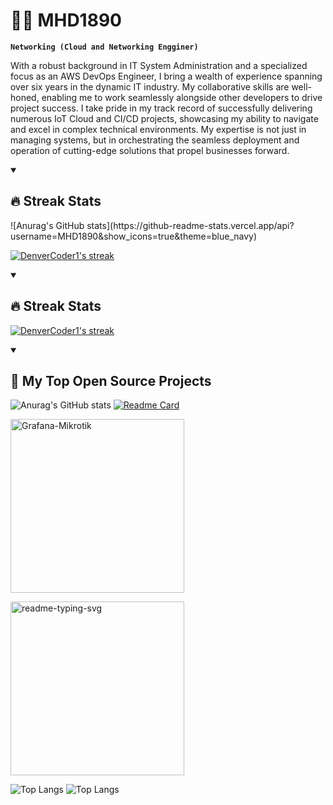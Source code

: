 # 🏄‍♂️ MHD1890

**`Networking (Cloud and Networking Engginer)`**

With a robust background in IT System Administration and a specialized focus as an AWS DevOps Engineer, I bring a wealth of experience spanning over six years in the dynamic IT industry. My collaborative skills are well-honed, enabling me to work seamlessly alongside other developers to drive project success. I take pride in my track record of successfully delivering numerous IoT Cloud and CI/CD projects, showcasing my ability to navigate and excel in complex technical environments. My expertise is not just in managing systems, but in orchestrating the seamless deployment and operation of cutting-edge solutions that propel businesses forward.

<details open> 
  <summary><h2>🔥 Streak Stats</h2></summary>
<p>![Anurag's GitHub stats](https://github-readme-stats.vercel.app/api?username=MHD1890&show_icons=true&theme=blue_navy)</p>
<p>
    <a href="https://github.com/MHD1890/github-readme-streak-stats">
      <!-- Use https://streak-stats.demolab.com or self-host with your own Vercel app - visit https://git.io/streak-stats for instructions -->
      <img title="🔥 Get streak stats for your profile at git.io/streak-stats" alt="DenverCoder1's streak" src="https://github-readme-streak-stats-9m8ugfa77-denvercoder1.vercel.app/?user=MHD1890&theme=blue_navy&hide_border=true"/>
    </a>
  </p>
<details open> 
  
  <summary><h2>🔥 Streak Stats</h2></summary>

  <!-- GitHub Readme Streak Stats - https://github.com/DenverCoder1/github-readme-streak-stats -->
  
  <p>
    <a href="https://github.com/MHD1890/github-readme-streak-stats">
      <!-- Use https://streak-stats.demolab.com or self-host with your own Vercel app - visit https://git.io/streak-stats for instructions -->
      <img title="🔥 Get streak stats for your profile at git.io/streak-stats" alt="DenverCoder1's streak" src="https://github-readme-streak-stats-9m8ugfa77-denvercoder1.vercel.app/?user=MHD1890&theme=blue_navy&hide_border=true"/>
    </a>
  </p>


<details open> 
  <summary><h2>📘 My Top Open Source Projects</h2></summary>

  <!-- Repo info cards - https://github.com/anuraghazra/github-readme-stats -->
  <!-- Small repo cards (fork) - https://github.com/DenverCoder1/github-readme-stats -->
![Anurag's GitHub stats](https://github-readme-stats.vercel.app/api?username=MHD1890&show_icons=true&theme=blue_navy)
[![Readme Card](https://github-readme-stats.vercel.app/api/pin/?username=MHD1890&repo=granfan-loki)](https://github.com/MHD1890/grafana-loki)
  
  <p align="left">
<a href="https://github.com/MHD1890/Grafana-Mikrotik"><img width="278" src="https://mhd1890-github-readme-stats.vercel.app/api/pin/?username=MHD18901&repo=readme-typing-svg&theme=react&bg_color=1F222E&title_color=F85D7F&hide_border=true&icon_color=F8D866&show_icons=false" alt="Grafana-Mikrotik"></a>
  </p>

  <p align="left">
<a href="https://github.com/DenverCoder1/readme-typing-svg"><img width="278" src="https://denvercoder1-github-readme-stats.vercel.app/api/pin/?username=DenverCoder1&repo=readme-typing-svg&theme=react&bg_color=1F222E&title_color=F85D7F&hide_border=true&icon_color=F8D866&show_icons=false" alt="readme-typing-svg"></a>
  </p>

![Top Langs](https://github-readme-stats.vercel.app/api/top-langs/?username=MHD1890&langs_count=8)
![Top Langs](https://github-readme-stats.vercel.app/api/top-langs/?username=MHD1890&exclude_repo=github-readme-stats,anuraghazra.github.io)
